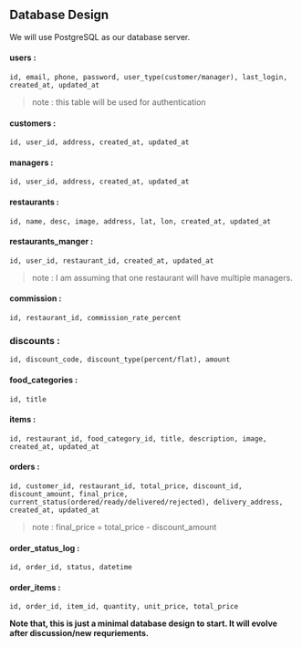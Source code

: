 ## Database Design

We will use PostgreSQL as our database server.

#### users :
```
id, email, phone, password, user_type(customer/manager), last_login, created_at, updated_at
```
>note : this table will be used for authentication

#### customers :
```
id, user_id, address, created_at, updated_at
```

#### managers :
```
id, user_id, address, created_at, updated_at
```

#### restaurants :
```
id, name, desc, image, address, lat, lon, created_at, updated_at
```

#### restaurants_manger :
```
id, user_id, restaurant_id, created_at, updated_at
```
> note : I am assuming that one restaurant will have multiple managers.

#### commission :
```
id, restaurant_id, commission_rate_percent
```

### discounts :
```
id, discount_code, discount_type(percent/flat), amount
```

#### food_categories :
```
id, title
```

#### items :
```
id, restaurant_id, food_category_id, title, description, image, created_at, updated_at
```

#### orders :
```
id, customer_id, restaurant_id, total_price, discount_id, discount_amount, final_price, current_status(ordered/ready/delivered/rejected), delivery_address, created_at, updated_at
```
> note : final_price = total_price - discount_amount

#### order_status_log :
```
id, order_id, status, datetime
```

#### order_items :
```
id, order_id, item_id, quantity, unit_price, total_price
```

**Note that, this is just a minimal database design to start. It will evolve after discussion/new requriements.**
